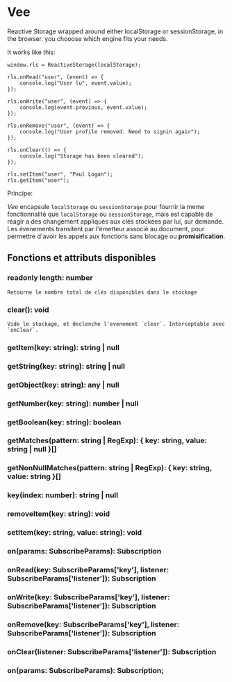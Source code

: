 # Vee

Reactive Storage wrapped around either localStorage or sessionStorage, in the browser. you chooose which engine fits your needs.

It works like this:

```
window.rls = ReactiveStorage(localStorage);

rls.onRead("user", (event) => {
    console.log("User lu", event.value);
});

rls.onWrite("user", (event) => {
    console.log(event.previous, event.value);
});

rls.onRemove("user", (event) => {
    console.log("User profile removed. Need to signin again");
});

rls.onClear(() => {
    console.log("Storage has been cleared");
});

rls.setItem("user", "Paul Logan");
rls.getItem("user");
```

Principe: 

*Vee* encapsule `localStorage` ou `sessionStorage` pour fournir  la meme fonctionnalité que `localStorage` ou `sessionStorage`, mais est capable de réagir a des changement appliqués aux clés stockées par lui, sur demande. Les évenements transitent par l'émetteur associé au document, pour permettre d'avoir les appels aux fonctions sans blocage ou __promisification__.


## Fonctions et attributs disponibles

### readonly length: number
    Retourne le nombre total de clés disponibles dans le stockage


### clear(): void
    Vide le stockage, et declenche l'evenement `clear`. Interceptable avec `onClear`.


### getItem(key: string): string | null


### getString(key: string): string | null


### getObject(key: string): any | null

    
### getNumber(key: string): number | null


### getBoolean(key: string): boolean


### getMatches(pattern: string | RegExp): { key: string, value: string | null }[]


### getNonNullMatches(pattern: string | RegExp): { key: string, value: string }[]


### key(index: number): string | null


### removeItem(key: string): void


### setItem(key: string, value: string): void


### on(params: SubscribeParams): Subscription


### onRead(key: SubscribeParams['key'], listener: SubscribeParams['listener']): Subscription


### onWrite(key: SubscribeParams['key'], listener: SubscribeParams['listener']): Subscription


### onRemove(key: SubscribeParams['key'], listener: SubscribeParams['listener']): Subscription


### onClear(listener: SubscribeParams['listener']): Subscription


### on(params: SubscribeParams): Subscription;
